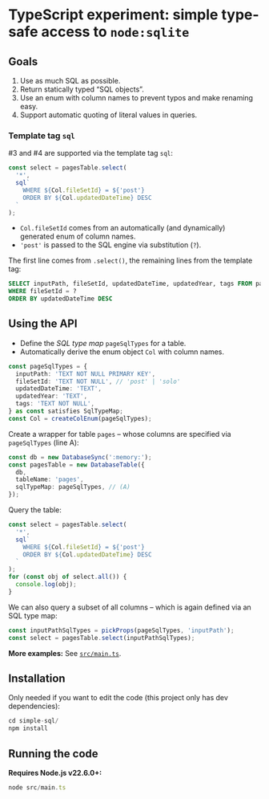 # TypeScript experiment: simple type-safe access to `node:sqlite`

## Goals

1. Use as much SQL as possible.
2. Return statically typed “SQL objects”.
3. Use an enum with column names to prevent typos and make renaming easy.
4. Support automatic quoting of literal values in queries.

### Template tag `sql`

#3 and #4 are supported via the template tag `sql`:

```ts
const select = pagesTable.select(
  '*',
  sql`
    WHERE ${Col.fileSetId} = ${'post'}
    ORDER BY ${Col.updatedDateTime} DESC
  `
);
```

* `Col.fileSetId` comes from an automatically (and dynamically) generated enum of column names.
* `'post'` is passed to the SQL engine via substitution (`?`).

The first line comes from `.select()`, the remaining lines from the template tag:

```sql
SELECT inputPath, fileSetId, updatedDateTime, updatedYear, tags FROM pages
WHERE fileSetId = ?
ORDER BY updatedDateTime DESC
```

## Using the API

* Define the _SQL type map_ `pageSqlTypes` for a table.
* Automatically derive the enum object `Col` with column names.

```ts
const pageSqlTypes = {
  inputPath: 'TEXT NOT NULL PRIMARY KEY',
  fileSetId: 'TEXT NOT NULL', // 'post' | 'solo'
  updatedDateTime: 'TEXT',
  updatedYear: 'TEXT',
  tags: 'TEXT NOT NULL',
} as const satisfies SqlTypeMap;
const Col = createColEnum(pageSqlTypes);
```

Create a wrapper for table `pages` – whose columns are specified via `pageSqlTypes` (line A):

```ts
const db = new DatabaseSync(':memory:');
const pagesTable = new DatabaseTable({
  db,
  tableName: 'pages',
  sqlTypeMap: pageSqlTypes, // (A)
});
```

Query the table:

```ts
const select = pagesTable.select(
  '*',
  sql`
    WHERE ${Col.fileSetId} = ${'post'}
    ORDER BY ${Col.updatedDateTime} DESC
  `
);
for (const obj of select.all()) {
  console.log(obj);
}
```

We can also query a subset of all columns – which is again defined via an SQL type map:

```ts
const inputPathSqlTypes = pickProps(pageSqlTypes, 'inputPath');
const select = pagesTable.select(inputPathSqlTypes);
```

**More examples:** See [`src/main.ts`](https://github.com/rauschma/simple-sql/blob/main/src/main.ts).

## Installation

Only needed if you want to edit the code (this project only has dev dependencies):

```js
cd simple-sql/
npm install
```

## Running the code

**Requires Node.js v22.6.0+:**

```js
node src/main.ts
```
